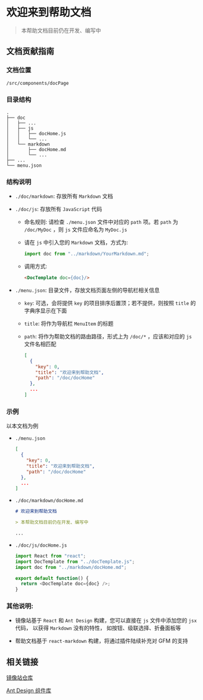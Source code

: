 # 欢迎来到帮助文档

> 本帮助文档目前仍在开发、编写中

## 文档贡献指南

### 文档位置

`/src/components/docPage`

### 目录结构

```
.
├── doc
│   ├── ...
│   ├── js
│   │   ├── docHome.js
│   │   └── ...
│   └── markdown
│       ├── docHome.md
│       └── ...
├── ...
└── menu.json
```

### 结构说明

- `./doc/markdown`: 存放所有 `Markdown` 文档

- `./doc/js`: 存放所有 `JavaScript` 代码

  - 命名规则: 请检查 `./menu.json` 文件中对应的 `path` 项。若 `path` 为 `/doc/MyDoc` ，则 `js` 文件应命名为 `MyDoc.js`

  - 请在 `js` 中引入您的 `Markdown` 文档，方式为:

    ```js
    import doc from "../markdown/YourMarkdown.md";
    ```

  - 调用方式:

    ```html
    <DocTemplate doc={doc}/>
    ```

- `./menu.json`: 目录文件，存放文档页面左侧的导航栏相关信息

  - `key`: 可选，会将提供 `key` 的项目排序后置顶；若不提供，则按照 `title` 的字典序显示在下面

  - `title`: 将作为导航栏 `MenuItem` 的标题

  - `path`: 将作为帮助文档的路由路径，形式上为 `/doc/*` ，应该和对应的 `js` 文件名相匹配

    ```json
    [
      {
        "key": 0,
        "title": "欢迎来到帮助文档",
        "path": "/doc/docHome"
      },
      ...
    ]
    ```

### 示例

以本文档为例

- `./menu.json`

  ```json
  [
    {
      "key": 0,
      "title": "欢迎来到帮助文档",
      "path": "/doc/docHome"
    },
    ...
  ]
  ```

- `./doc/markdown/docHome.md`

  ```markdown
  # 欢迎来到帮助文档

  > 本帮助文档目前仍在开发、编写中

  ...
  ```

- `./doc/js/docHome.js`

  ```js
  import React from "react";
  import DocTemplate from "../docTemplate.js";
  import doc from "../markdown/docHome.md";

  export default function() {
    return <DocTemplate doc={doc} />;
  }
  ```

### 其他说明:

- 镜像站基于 `React` 和 `Ant Design` 构建，您可以直接在 `js` 文件中添加您的 `jsx` 代码， 以获得 `Markdown` 没有的特性， 如按钮、级联选择、折叠面板等

- 帮助文档基于 `react-markdown` 构建，将通过插件陆续补充对 GFM 的支持

## 相关链接

[镜像站仓库](https://github.com/hitlug/mirror-web)

[Ant Design 组件库](https://ant.design/components/overview-cn/)
